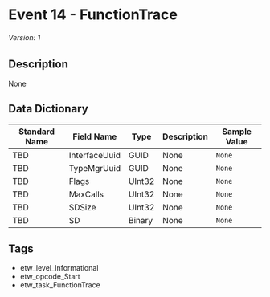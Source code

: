 # Event 14 - FunctionTrace
###### Version: 1

## Description
None

## Data Dictionary
|Standard Name|Field Name|Type|Description|Sample Value|
|---|---|---|---|---|
|TBD|InterfaceUuid|GUID|None|`None`|
|TBD|TypeMgrUuid|GUID|None|`None`|
|TBD|Flags|UInt32|None|`None`|
|TBD|MaxCalls|UInt32|None|`None`|
|TBD|SDSize|UInt32|None|`None`|
|TBD|SD|Binary|None|`None`|

## Tags
* etw_level_Informational
* etw_opcode_Start
* etw_task_FunctionTrace